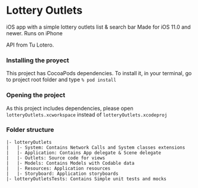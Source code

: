 # Lottery Outlets
 iOS app with a simple lottery outlets list & search bar
 Made for iOS 11.0 and newer. Runs on iPhone
 
 API from Tu Lotero. 
 
 ### Installing the proyect
 This project has CocoaPods dependencies. To install it, in your terminal, go to project root folder and type
 `% pod install`

### Opening the project
As this project includes dependencies, please open `lotteryOutlets.xcworkspace` instead of `lotteryOutlets.xcodeproj` 

### Folder structure
    |- lotteryOutlets
    |   |- System: Contains Network Calls and System classes extensions
    |   |- Application: Contains App delegate & Scene delegate
    |   |- Outlets: Source code for views
    |   |- Models: Contains Models with Codable data
    |   |- Resources: Application resources
    |   |- Storyboard: Application storyboards
    |- lotteryOutletsTests: Contains Simple unit tests and mocks
    
